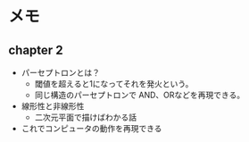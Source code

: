 # メモ
## chapter 2
- パーセプトロンとは？
    - 閾値を超えると1になってそれを発火という。
    - 同じ構造のパーセプトロンで AND、ORなどを再現できる。
- 線形性と非線形性
    - 二次元平面で描けばわかる話
- これでコンピュータの動作を再現できる

